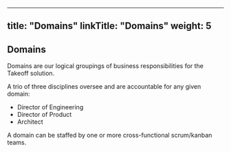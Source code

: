 
---
title: "Domains"
linkTitle: "Domains"
weight: 5
---
## Domains
Domains are our logical groupings of business responsibilities for the Takeoff solution.

A trio of three disciplines oversee and are accountable for any given domain:
- Director of Engineering
- Director of Product
- Architect

A domain can be staffed by one or more cross-functional scrum/kanban teams.